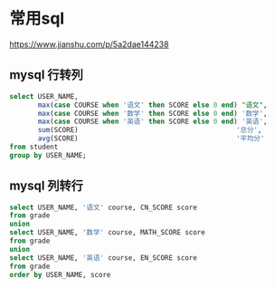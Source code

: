 # 常用sql


<!--more-->

https://www.jianshu.com/p/5a2dae144238

## mysql 行转列
```sql
select USER_NAME,
       max(case COURSE when '语文' then SCORE else 0 end) "语文",
       max(case COURSE when '数学' then SCORE else 0 end) '数学',
       max(case COURSE when '英语' then SCORE else 0 end) '英语',
       sum(SCORE)                                       '总分',
       avg(SCORE)                                       '平均分'
from student
group by USER_NAME;
```

## mysql 列转行

```sql
select USER_NAME, '语文' course, CN_SCORE score
from grade
union
select USER_NAME, '数学' course, MATH_SCORE score
from grade
union
select USER_NAME, '英语' course, EN_SCORE score
from grade
order by USER_NAME, score
```


